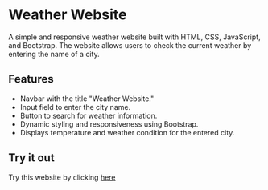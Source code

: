 # Weather Website
A simple and responsive weather website built with HTML, CSS, JavaScript, and Bootstrap. The website allows users to check the current weather by entering the name of a city.
## Features
- Navbar with the title "Weather Website."
- Input field to enter the city name.
- Button to search for weather information.
- Dynamic styling and responsiveness using Bootstrap.
- Displays temperature and weather condition for the entered city.
## Try it out
Try this website by clicking [here]([www.google.com](https://harshit2012.github.io/Weather_Website/)https://harshit2012.github.io/Weather_Website/)
